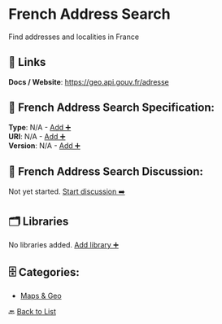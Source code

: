 # French Address Search

Find addresses and localities in France

##  🔗 Links
**Docs / Website**: https://geo.api.gouv.fr/adresse

## 🧬 French Address Search Specification:
**Type**: N/A - [Add ➕](https://github.com/apis-list/apis-list/edit/main/apis/french-address-search/french-address-search.yaml)  
**URI**: N/A - [Add ➕](https://github.com/apis-list/apis-list/edit/main/apis/french-address-search/french-address-search.yaml)  
**Version**: N/A - [Add ➕](https://github.com/apis-list/apis-list/edit/main/apis/french-address-search/french-address-search.yaml)

## 💬 French Address Search Discussion:
Not yet started. [Start discussion ➡️](https://github.com/apis-list/apis-list/discussions/new)

## 🗂️ Libraries

No libraries added. [Add library ➕](https://github.com/apis-list/apis-list/edit/main/apis/french-address-search/french-address-search.yaml)    


## 🗄️ Categories:
- [Maps & Geo](https://github.com/apis-list/apis-list#maps--geo-)

🔙  [Back to List](https://github.com/apis-list/apis-list)

